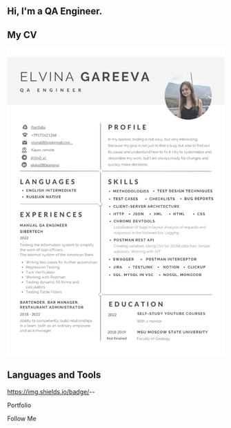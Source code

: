 ## Hi, I'm a QA Engineer. 
## My CV 
[![CV](https://github.com/Elvina080/elvina080/blob/main/ascets/CV_Elvina_Gareeva%20%D1%81%20%D0%BE%D0%BF%D1%8B%D1%82%D0%BE%D0%BC.png)](https://github.com/Elvina080/elvina080/blob/main/ascets/CV_QA_Elvina_Gareeva.pdf)

## Languages and Tools
https://img.shields.io/badge/<LABEL>-<MESSAGE>-<COLOR>

Portfolio

Follow Me